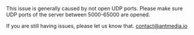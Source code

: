 This issue is generally caused by not open UDP ports. 
Please make sure UDP ports of the server between 5000-65000 are opened. 

If you are still having issues, please let us know that. [contact@antmedia.io](mailto:contact@antmedia.io) 
